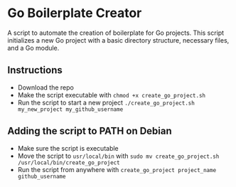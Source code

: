 # Go Boilerplate Creator

A script to automate the creation of boilerplate for Go projects. This script initializes a new Go project with a basic directory structure, necessary files, and a Go module.

## Instructions

- Download the repo
- Make the script executable with `chmod +x create_go_project.sh`
- Run the script to start a new project `./create_go_project.sh my_new_project my_github_username`

## Adding the script to PATH on Debian
- Make sure the script is executable
- Move the script to `usr/local/bin` with `sudo mv create_go_project.sh /usr/local/bin/create_go_project`
- Run the script from anywhere with `create_go_project project_name github_username`
